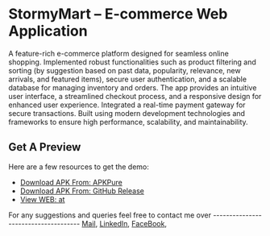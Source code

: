 # StormyMart – E-commerce Web Application

A feature-rich e-commerce platform designed for seamless online shopping. Implemented robust functionalities such as product filtering and sorting (by suggestion based on past data, popularity, relevance, new arrivals, and featured items), secure user authentication, and a scalable database for managing inventory and orders. The app provides an intuitive user interface, a streamlined checkout process, and a responsive design for enhanced user experience. Integrated a real-time payment gateway for secure transactions. Built using modern development technologies and frameworks to ensure high performance, scalability, and maintainability.

## Get A Preview

Here are a few resources to get the demo:

- [Download APK From: APKPure](https://apkpure.com/p/com.rafiqul.stormymart_v2)
- [Download APK From: GitHub Release](https://github.com/Rana76-u/stormymart_app/releases/tag/apk)
- [View WEB: at ](https://stormymart-43ea8.firebaseapp.com/)

For any suggestions and queries feel free to contact me over -------------------------------------
[Mail](mdrafiqulislamrana76@gmail.com),
[LinkedIn](https://www.linkedin.com/in/md-rafiqul-islam-rana/),
[FaceBook](https://www.facebook.com/Rafiqul76),
